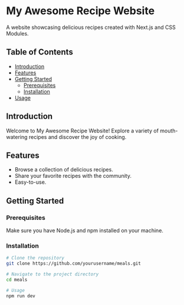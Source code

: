 # My Awesome Recipe Website

A website showcasing delicious recipes created with Next.js and CSS Modules.

## Table of Contents

- [Introduction](#introduction)
- [Features](#features)
- [Getting Started](#getting-started)
  - [Prerequisites](#prerequisites)
  - [Installation](#installation)
- [Usage](#usage)

## Introduction

Welcome to My Awesome Recipe Website! Explore a variety of mouth-watering recipes and discover the joy of cooking.

## Features

- Browse a collection of delicious recipes.
- Share your favorite recipes with the community.
- Easy-to-use.

## Getting Started

### Prerequisites

Make sure you have Node.js and npm installed on your machine.

### Installation

```bash
# Clone the repository
git clone https://github.com/yourusername/meals.git

# Navigate to the project directory
cd meals

# Usage
npm run dev
